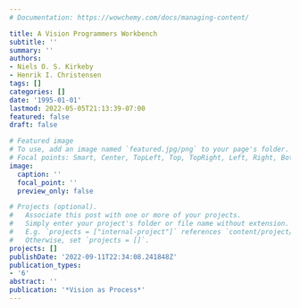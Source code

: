 ```yaml
---
# Documentation: https://wowchemy.com/docs/managing-content/

title: A Vision Programmers Workbench
subtitle: ''
summary: ''
authors:
- Niels O. S. Kirkeby
- Henrik I. Christensen
tags: []
categories: []
date: '1995-01-01'
lastmod: 2022-05-05T21:13:39-07:00
featured: false
draft: false

# Featured image
# To use, add an image named `featured.jpg/png` to your page's folder.
# Focal points: Smart, Center, TopLeft, Top, TopRight, Left, Right, BottomLeft, Bottom, BottomRight.
image:
  caption: ''
  focal_point: ''
  preview_only: false

# Projects (optional).
#   Associate this post with one or more of your projects.
#   Simply enter your project's folder or file name without extension.
#   E.g. `projects = ["internal-project"]` references `content/project/deep-learning/index.md`.
#   Otherwise, set `projects = []`.
projects: []
publishDate: '2022-09-11T22:34:08.241848Z'
publication_types:
- '6'
abstract: ''
publication: '*Vision as Process*'
---
```

